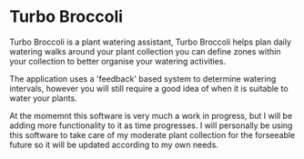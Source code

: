 # Turbo Broccoli

Turbo Broccoli is a plant watering assistant, Turbo Broccoli helps plan daily watering walks around your plant collection
you can define zones within your collection to better organise your watering activities.

The application uses a 'feedback' based system to determine watering intervals, however you will still require a good idea of when it
is suitable to water your plants.

At the momemnt this software is very much a work in progress, but I will be adding more functionality to it as time progresses.
I will personally be using this software to take care of my moderate plant collection for the forseeable future so it will be updated
according to my own needs.


